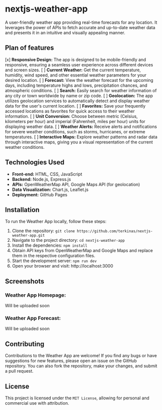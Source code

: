 # nextjs-weather-app
A user-friendly weather app providing real-time forecasts for any location. It leverages the power of APIs to fetch accurate and up-to-date weather data and presents it in an intuitive and visually appealing manner.

## Plan of features
[x] **Responsive Design:** The app is designed to be mobile-friendly and responsive, ensuring a seamless user experience across different devices and screen sizes.
[ ] **Current Weather:** Get the current temperature, humidity, wind speed, and other essential weather parameters for your desired location.
[ ] **Forecast:** View the weather forecast for the upcoming days, including temperature highs and lows, precipitation chances, and atmospheric conditions.
[ ] **Search:** Easily search for weather information of any city or town worldwide by name or zip code.
[ ] **Geolocation:** The app utilizes geolocation services to automatically detect and display weather data for the user's current location.
[ ] **Favorites:** Save your frequently accessed locations as favorites for quick access to their weather information.
[ ] **Unit Conversion:** Choose between metric (Celsius, kilometers per hour) and imperial (Fahrenheit, miles per hour) units for displaying weather data.
[ ] **Weather Alerts:** Receive alerts and notifications for severe weather conditions, such as storms, hurricanes, or extreme temperatures.
[ ] **Interactive Maps:** Explore weather patterns and radar data through interactive maps, giving you a visual representation of the current weather conditions.

## Technologies Used
* **Front-end:** HTML, CSS, JavaScript
* **Backend:** Node.js, Express.js
* **APIs:** OpenWeatherMap API, Google Maps API (for geolocation)
* **Data Visualization:** Chart.js, Leaflet.js
* **Deployment:** GitHub Pages

## Installation
To run the Weather App locally, follow these steps:

1. Clone the repository: `git clone https://github.com/terkinas/nextjs-weather-app.git`
1. Navigate to the project directory: `cd nextjs-weather-app`
1. Install the dependencies: `npm install`
1. Obtain API keys from OpenWeatherMap and Google Maps and replace them in the respective configuration files.
1. Start the development server: `npm run dev`
1. Open your browser and visit: http://localhost:3000

## Screenshots
### Weather App Homepage:
Will be uploaded soon

### Weather App Forecast:
Will be uploaded soon

## Contributing
Contributions to the Weather App are welcome! If you find any bugs or have suggestions for new features, please open an issue on the GitHub repository. You can also fork the repository, make your changes, and submit a pull request.

## License
This project is licensed under the `MIT License`, allowing for personal and commercial use with attribution.
